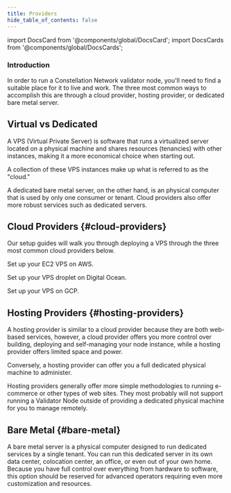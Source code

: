 ```yaml
---
title: Providers
hide_table_of_contents: false
---
```


import DocsCard from '@components/global/DocsCard';
import DocsCards from '@components/global/DocsCards';

<head>
  <title>Providers</title>
  <meta
    name="description"
    content="Introduction to the various possible cloud providers"
  />
</head>

### Introduction 

In order to run a Constellation Network validator node, you'll need to find a suitable place for it to live and work. The three most common ways to accomplish this are through a cloud provider, hosting provider, or dedicated bare metal server.

## Virtual vs Dedicated

A VPS (Virtual Private Server) is software that runs a virtualized server located on a physical machine and shares resources (tenancies) with other instances, making it a more economical choice when starting out. 

A collection of these VPS instances make up what is referred to as the "cloud." 

A dedicated bare metal server, on the other hand, is an physical computer that is used by only one consumer or tenant.  Cloud providers also offer more robust services such as dedicated servers.

## Cloud Providers {#cloud-providers}

Our setup guides will walk you through deploying a VPS through the three most common cloud providers below.

<DocsCards>
  <DocsCard header="Amazon Web Services" href="/validate/setup-guides/aws/account" icon="/icons/icon_aws.png">
    <p>Set up your EC2 VPS on AWS.</p>
  </DocsCard>

  <DocsCard header="Digital Ocean" href="/validate/setup-guides/do/account" icon="/icons/icon_digitalocean.png">
    <p>Set up your VPS droplet on Digital Ocean.</p>
  </DocsCard>

  <DocsCard header="Google Cloud Platform" href="/validate/setup-guides/gcp/account" icon="/icons/icon-placeholder.png">
    <p>Set up your VPS on GCP.</p>
  </DocsCard>
</DocsCards>

## Hosting Providers {#hosting-providers}
A hosting provider is similar to a cloud provider because they are both web-based services, however, a cloud provider offers you more control over building, deploying and self-managing your node instance, while a hosting provider offers limited space and power.

Conversely, a hosting provider can offer you a full dedicated physical machine to administer.

Hosting providers generally offer more simple methodologies to running e-commerce or other types of web sites.  They most probably will not support running a Validator Node outside of providing a dedicated physical machine for you to manage remotely.

## Bare Metal {#bare-metal}
A bare metal server is a physical computer designed to run dedicated services by a single tenant. You can run this dedicated server in its own data center, colocation center, an office, or even out of your own home. Because you have full control over everything from hardware to software, this option should be reserved for advanced operators requiring even more customization and resources.